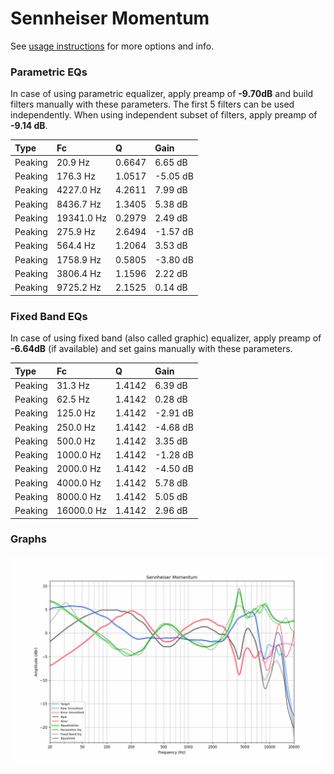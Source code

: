 # Sennheiser Momentum
See [usage instructions](https://github.com/jaakkopasanen/AutoEq#usage) for more options and info.

### Parametric EQs
In case of using parametric equalizer, apply preamp of **-9.70dB** and build filters manually
with these parameters. The first 5 filters can be used independently.
When using independent subset of filters, apply preamp of **-9.14 dB**.

| Type    | Fc         |      Q | Gain     |
|:--------|:-----------|:-------|:---------|
| Peaking | 20.9 Hz    | 0.6647 | 6.65 dB  |
| Peaking | 176.3 Hz   | 1.0517 | -5.05 dB |
| Peaking | 4227.0 Hz  | 4.2611 | 7.99 dB  |
| Peaking | 8436.7 Hz  | 1.3405 | 5.38 dB  |
| Peaking | 19341.0 Hz | 0.2979 | 2.49 dB  |
| Peaking | 275.9 Hz   | 2.6494 | -1.57 dB |
| Peaking | 564.4 Hz   | 1.2064 | 3.53 dB  |
| Peaking | 1758.9 Hz  | 0.5805 | -3.80 dB |
| Peaking | 3806.4 Hz  | 1.1596 | 2.22 dB  |
| Peaking | 9725.2 Hz  | 2.1525 | 0.14 dB  |

### Fixed Band EQs
In case of using fixed band (also called graphic) equalizer, apply preamp of **-6.64dB**
(if available) and set gains manually with these parameters.

| Type    | Fc         |      Q | Gain     |
|:--------|:-----------|:-------|:---------|
| Peaking | 31.3 Hz    | 1.4142 | 6.39 dB  |
| Peaking | 62.5 Hz    | 1.4142 | 0.28 dB  |
| Peaking | 125.0 Hz   | 1.4142 | -2.91 dB |
| Peaking | 250.0 Hz   | 1.4142 | -4.68 dB |
| Peaking | 500.0 Hz   | 1.4142 | 3.35 dB  |
| Peaking | 1000.0 Hz  | 1.4142 | -1.28 dB |
| Peaking | 2000.0 Hz  | 1.4142 | -4.50 dB |
| Peaking | 4000.0 Hz  | 1.4142 | 5.78 dB  |
| Peaking | 8000.0 Hz  | 1.4142 | 5.05 dB  |
| Peaking | 16000.0 Hz | 1.4142 | 2.96 dB  |

### Graphs
![](./Sennheiser%20Momentum.png)